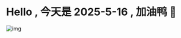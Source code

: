 
# Hello , 今天是 2025-5-16 , 加油鸭 🤭

![img](https://v1.jinrishici.com/all.svg?font-size=18&spacing=4)

